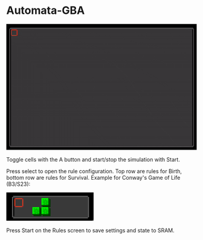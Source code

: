 # Automata-GBA

![Sample Footage](example.gif)

Toggle cells with the A button and start/stop the simulation with Start.

Press select to open the rule configuration.  Top row are rules for Birth, bottom row are rules for Survival.  Example for Conway's Game of Life (B3/S23):

![Conway's Game of Life Rules](liferules.png)

Press Start on the Rules screen to save settings and state to SRAM.
